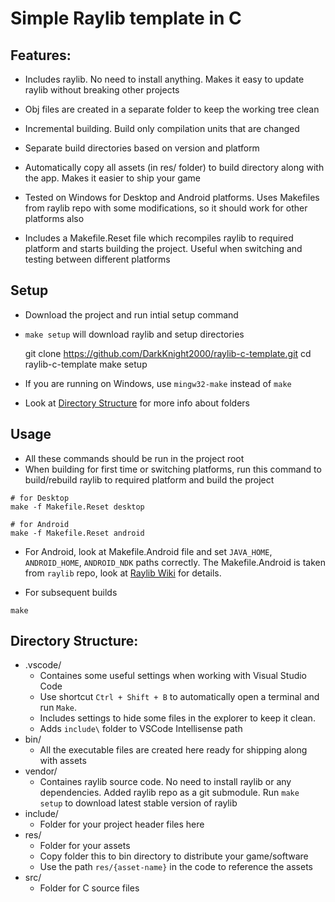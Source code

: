 # Simple Raylib template in C

## Features:

- Includes raylib. No need to install anything. Makes it easy to update raylib without breaking other projects

- Obj files are created in a separate folder to keep the working tree clean
- Incremental building. Build only compilation units that are changed
- Separate build directories based on version and platform
- Automatically copy all assets (in res/ folder) to build directory along with the app. Makes it easier to ship your game
- Tested on Windows for Desktop and Android platforms. Uses Makefiles from raylib repo with some modifications, so it should work for other platforms also
- Includes a Makefile.Reset file which recompiles raylib to required platform and starts building the project. Useful when switching and testing between different platforms


## Setup

- Download the project and run intial setup command
- `make setup` will download raylib and setup directories

    git clone https://github.com/DarkKnight2000/raylib-c-template.git
    cd raylib-c-template
    make setup

- If you are running on Windows, use `mingw32-make` instead of `make`

- Look at [Directory Structure](#directory-structure) for more info about folders


## Usage

- All these commands should be run in the project root
- When building for first time or switching platforms, run this command to build/rebuild raylib to required platform and build the project

```
# for Desktop
make -f Makefile.Reset desktop

# for Android
make -f Makefile.Reset android
```

- For Android, look at Makefile.Android file and set `JAVA_HOME`, `ANDROID_HOME`, `ANDROID_NDK` paths correctly. The Makefile.Android is taken from `raylib` repo, look at [Raylib Wiki](https://github.com/raysan5/raylib/wiki/Working-for-Android) for details.

- For subsequent builds

```
make
```

## Directory Structure:

- .vscode/
  - Containes some useful settings when working with Visual Studio Code
  - Use shortcut `Ctrl + Shift + B` to automatically open a terminal and run `Make`.
  - Includes settings to hide some files in the explorer to keep it clean.
  - Adds `include\` folder to VSCode Intellisense path
- bin/
  - All the executable files are created here ready for shipping along with assets
- vendor/
  - Containes raylib source code. No need to install raylib or any dependencies. Added raylib repo as a git submodule. Run `make setup` to download latest stable version of raylib
- include/
  - Folder for your project header files here
- res/
  - Folder for your assets
  - Copy folder this to bin directory to distribute your game/software
  - Use the path `res/{asset-name}` in the code to reference the assets
- src/
  - Folder for C source files
